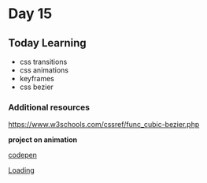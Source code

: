 # Day 15

## **Today Learning**

- css transitions
- css animations
- keyframes
- css bezier

### Additional resources

https://www.w3schools.com/cssref/func_cubic-bezier.php

**project on animation**

[codepen](https://codepen.io/arpit0498-the-vuer/pen/GRYQywQ)

[Loading](./assets/loading_project.webm)

